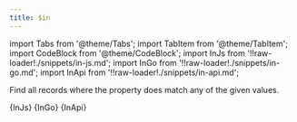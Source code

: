 ```yaml
---
title: $in
---
```


import Tabs from '@theme/Tabs';
import TabItem from '@theme/TabItem';
import CodeBlock from '@theme/CodeBlock';
import InJs from '!!raw-loader!./snippets/in-js.md';
import InGo from '!!raw-loader!./snippets/in-go.md';
import InApi from '!!raw-loader!./snippets/in-api.md';

Find all records where the property does match any of the given values.

<Tabs>
  <TabItem value="javascript" label="Javascript" default>
    <CodeBlock className="language-jsx">
      {InJs}
    </CodeBlock>
  </TabItem>
  <TabItem value="go" label="Go" default>
    <CodeBlock className="language-jsx">
      {InGo}
    </CodeBlock>
  </TabItem>
  <TabItem value="API" label="API">
    <CodeBlock className="language-jsx" title="[GET]">
      {InApi}
    </CodeBlock>
  </TabItem>
</Tabs>
